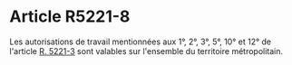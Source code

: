 # Article R5221-8

  
Les autorisations de travail mentionnées aux 1°, 2°, 3°, 5°, 10° et 12° de l'article [R. 5221-3][1] sont valables sur l'ensemble du territoire métropolitain.

 [1]: /affichCodeArticle.do?cidTexte=LEGITEXT000006072050&idArticle=LEGIARTI000018495568&dateTexte=&categorieLien=cid